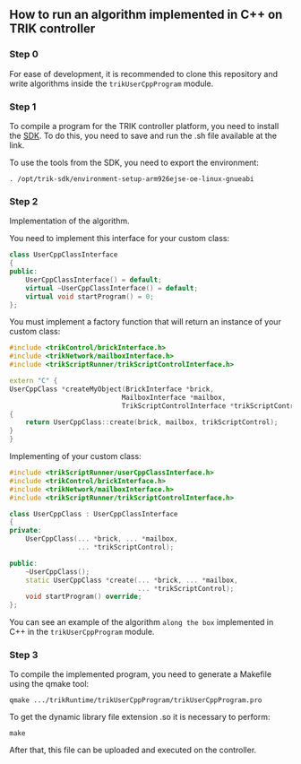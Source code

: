 ## How to run an algorithm implemented in C++ on TRIK controller

### Step 0
For ease of development, it is recommended to clone this repository and write algorithms inside the `trikUserCppProgram` module.

### Step 1
To compile a program for the TRIK controller platform, you need to install the [SDK](https://dl.trikset.com/distro/latest-full/trik-sdk-x86_64-arm926ejse-toolchain-trik-nodistro.0.sh). To do this, you need to save and run the .sh file available at the link.

To use the tools from the SDK, you need to export the environment:

```
. /opt/trik-sdk/environment-setup-arm926ejse-oe-linux-gnueabi
```

### Step 2
Implementation of the algorithm.

You need to implement this interface for your custom class:
```cpp
class UserCppClassInterface
{
public:
    UserCppClassInterface() = default;
    virtual ~UserCppClassInterface() = default;
    virtual void startProgram() = 0;
};
```

You must implement a factory function that will return an instance of your custom class:
```cpp
#include <trikControl/brickInterface.h>
#include <trikNetwork/mailboxInterface.h>
#include <trikScriptRunner/trikScriptControlInterface.h>

extern "C" {
UserCppClass *createMyObject(BrickInterface *brick, 
                            MailboxInterface *mailbox, 
                            TrikScriptControlInterface *trikScriptControl) 
{
    return UserCppClass::create(brick, mailbox, trikScriptControl);
}
}
```

Implementing of your custom class:

```cpp
#include <trikScriptRunner/userCppClassInterface.h>
#include <trikControl/brickInterface.h>
#include <trikNetwork/mailboxInterface.h>
#include <trikScriptRunner/trikScriptControlInterface.h>

class UserCppClass : UserCppClassInterface
{
private:
    UserCppClass(... *brick, ... *mailbox, 
                 ... *trikScriptControl);

public:
    ~UserCppClass();
    static UserCppClass *create(... *brick, ... *mailbox, 
                                ... *trikScriptControl);
    void startProgram() override;
};
```

You can see an example of the algorithm `along the box` implemented in C++ in the `trikUserCppProgram` module.

### Step 3
To compile the implemented program, you need to generate a Makefile using the qmake tool:
```
qmake .../trikRuntime/trikUserCppProgram/trikUserCppProgram.pro
```

To get the dynamic library file extension .so it is necessary to perform:
```
make
```

After that, this file can be uploaded and executed on the controller.
